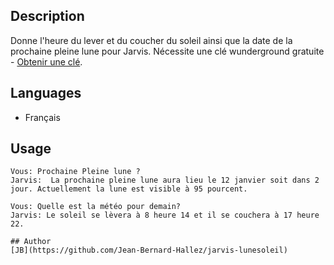 <!---
IMPORTANT
=========
This README.md is displayed in the WebStore as well as within Jarvis app
Please do not change the structure of this file
Fill-in Description, Usage & Author sections
Make sure to rename the [en] folder into the language code your plugin is written in (ex: fr, es, de, it...)
For multi-language plugin:
- clone the language directory and translate commands/functions.sh
- optionally write the Description / Usage sections in several languages
-->
## Description
Donne l'heure du lever et du coucher du soleil ainsi que la date de la prochaine pleine lune pour Jarvis.
Nécessite une clé wunderground gratuite - [Obtenir une clé](https://www.wunderground.com/weather/api/).

## Languages

* Français

## Usage
```
Vous: Prochaine Pleine lune ?
Jarvis:  La prochaine pleine lune aura lieu le 12 janvier soit dans 2 jour. Actuellement la lune est visible à 95 pourcent.

Vous: Quelle est la météo pour demain?
Jarvis: Le soleil se lèvera à 8 heure 14 et il se couchera à 17 heure 22.

## Author
[JB](https://github.com/Jean-Bernard-Hallez/jarvis-lunesoleil)
